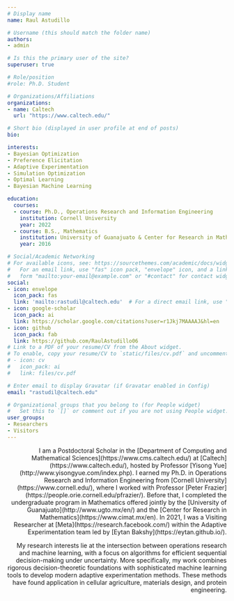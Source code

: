 ```yaml
---
# Display name
name: Raul Astudillo

# Username (this should match the folder name)
authors:
- admin

# Is this the primary user of the site?
superuser: true

# Role/position
#role: Ph.D. Student

# Organizations/Affiliations
organizations:
- name: Caltech
  url: "https://www.caltech.edu/"

# Short bio (displayed in user profile at end of posts)
bio:

interests:
- Bayesian Optimization
- Preference Elicitation
- Adaptive Experimentation
- Simulation Optimization
- Optimal Learning
- Bayesian Machine Learning 

education:
  courses:
  - course: Ph.D., Operations Research and Information Engineering
    institution: Cornell University
    year: 2022
  - course: B.S., Mathematics
    institution: University of Guanajuato & Center for Research in Mathematics (Mexico)
    year: 2016

# Social/Academic Networking
# For available icons, see: https://sourcethemes.com/academic/docs/widgets/#icons
#   For an email link, use "fas" icon pack, "envelope" icon, and a link in the
#   form "mailto:your-email@example.com" or "#contact" for contact widget.
social:
- icon: envelope
  icon_pack: fas
  link: 'mailto:rastudil@caltech.edu'  # For a direct email link, use "mailto:test@example.org".
- icon: google-scholar
  icon_pack: ai
  link: https://scholar.google.com/citations?user=r1Jkj7MAAAAJ&hl=en
- icon: github
  icon_pack: fab
  link: https://github.com/RaulAstudillo06
# Link to a PDF of your resume/CV from the About widget.
# To enable, copy your resume/CV to `static/files/cv.pdf` and uncomment the lines below.  
# - icon: cv
#   icon_pack: ai
#   link: files/cv.pdf

# Enter email to display Gravatar (if Gravatar enabled in Config)
email: "rastudil@caltech.edu"

# Organizational groups that you belong to (for People widget)
#   Set this to `[]` or comment out if you are not using People widget.  
user_groups:
- Researchers
- Visitors
---
```


<div style="text-align: right"> 
I am a Postdoctoral Scholar in the [Department of Computing and Mathematical Sciences](https://www.cms.caltech.edu/) at [Caltech](https://www.caltech.edu/), hosted by Professor [Yisong Yue](http://www.yisongyue.com/index.php). I earned my Ph.D. in Operations Research and Information Engineering from [Cornell University](https://www.cornell.edu/), where I worked with Professor [Peter Frazier](https://people.orie.cornell.edu/pfrazier/). Before that, I completed the undergraduate program in Mathematics offered jointly by the [University of Guanajuato](http://www.ugto.mx/en/) and the [Center for Research in Mathematics](https://www.cimat.mx/en). In 2021, I was a Visiting Researcher at [Meta](https://research.facebook.com/) within the Adaptive Experimentation team led by [Eytan Bakshy](https://eytan.github.io/).

My research interests lie at the intersection between operations research and machine learning, with a focus on algorithms for efficient sequential decision-making under uncertainty. More specifically, my work combines rigorous decision-theoretic foundations with sophisticated machine learning tools to develop modern adaptive experimentation methods. These  methods have found application in cellular agriculture, materials design, and protein engineering. 
</div>
